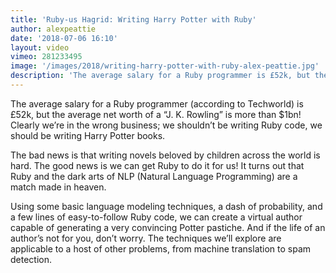```yaml
---
title: 'Ruby-us Hagrid: Writing Harry Potter with Ruby'
author: alexpeattie
date: '2018-07-06 16:10'
layout: video
vimeo: 281233495
image: '/images/2018/writing-harry-potter-with-ruby-alex-peattie.jpg'
description: 'The average salary for a Ruby programmer is £52k, but the average net worth of a “J. K. Rowling” is more than $1bn! We shouldn’t be writing Ruby code, we should be writing Harry Potter books.'
---
```


The average salary for a Ruby programmer (according to Techworld) is £52k, but the average net worth of a “J. K. Rowling” is more than $1bn! Clearly we’re in the wrong business; we shouldn’t be writing Ruby code, we should be writing Harry Potter books.

The bad news is that writing novels beloved by children across the world is hard. The good news is we can get Ruby to do it for us! It turns out that Ruby and the dark arts of NLP (Natural Language Programming) are a match made in heaven.

Using some basic language modeling techniques, a dash of probability, and a few lines of easy-to-follow Ruby code, we can create a virtual author capable of generating a very convincing Potter pastiche. And if the life of an author’s not for you, don’t worry. The techniques we’ll explore are applicable to a host of other problems, from machine translation to spam detection.
